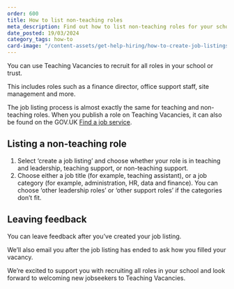 ```yaml
---
order: 600
title: How to list non-teaching roles
meta_description: Find out how to list non-teaching roles for your school or trust on Teaching Vacancies. Recruit finance directors, business managers and more.
date_posted: 19/03/2024
category_tags: how-to
card-image: "/content-assets/get-help-hiring/how-to-create-job-listings-and-accept-applications/how-to-list-non-teaching-roles.png"
---
```


You can use Teaching Vacancies to recruit for all roles in your school or trust.

This includes roles such as a finance director, office support staff, site management and more.

The job listing process is almost exactly the same for teaching and non-teaching roles. When you publish a role on Teaching Vacancies, it can also be found on the GOV.UK [Find a job service](https://www.gov.uk/find-a-job).

## Listing a non-teaching role
  1. Select ‘create a job listing’ and choose whether your role is in teaching and leadership, teaching support, or non-teaching support.
  2. Choose either a job title (for example, teaching assistant), or a job category (for example, administration, HR, data and finance). You can choose ‘other leadership roles’ or ‘other support roles’ if the categories don’t fit.

## Leaving feedback
You can leave feedback after you’ve created your job listing.

We’ll also email you after the job listing has ended to ask how you filled your vacancy.

We’re excited to support you with recruiting all roles in your school and look forward to welcoming new jobseekers to Teaching Vacancies.
